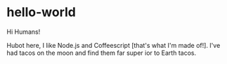 # hello-world

Hi Humans!

Hubot here, I like Node.js and Coffeescript [that's what I'm made of!].
I've had tacos on the moon and find them far super ior to Earth tacos.
